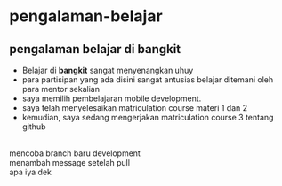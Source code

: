 # pengalaman-belajar
pengalaman belajar di bangkit
--
- Belajar di **bangkit** sangat menyenangkan uhuy<br>
- para partisipan yang ada disini sangat antusias belajar ditemani oleh para mentor sekalian<br>
- saya memilih pembelajaran mobile development.<br>
- saya telah menyelesaikan matriculation course materi 1 dan 2<br>
- kemudian, saya sedang mengerjakan matriculation course 3 tentang github
<br>
mencoba branch baru development<br>
menambah message setelah pull<br>
apa iya dek
